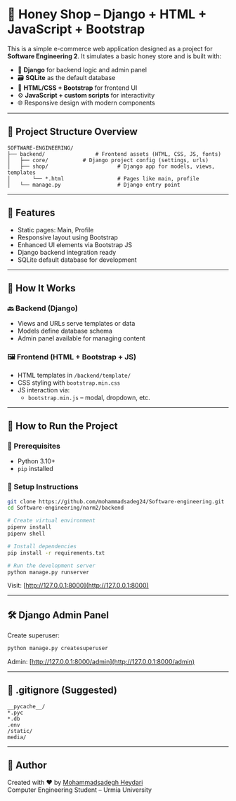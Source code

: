 
# 🍯 Honey Shop – Django + HTML + JavaScript + Bootstrap

This is a simple e-commerce web application designed as a project for **Software Engineering 2**. It simulates a basic honey store and is built with:

- 🐍 **Django** for backend logic and admin panel
- 🗃️ **SQLite** as the default database
- 🎨 **HTML/CSS + Bootstrap** for frontend UI
- ⚙️ **JavaScript + custom scripts** for interactivity
- 🌐 Responsive design with modern components

---

## 📁 Project Structure Overview

```
SOFTWARE-ENGINEERING/
├── backend/                # Frontend assets (HTML, CSS, JS, fonts)
│   ├── core/           # Django project config (settings, urls)
│   ├── shop/                      # Django app for models, views, templates
│       └── *.html                 # Pages like main, profile
│   └── manage.py                  # Django entry point

```

---

## 🚀 Features

- Static pages: Main, Profile
- Responsive layout using Bootstrap
- Enhanced UI elements via  Bootstrap JS
- Django backend integration ready
- SQLite default database for development

---

## 🧠 How It Works

### 🔙 Backend (Django)
- Views and URLs serve templates or data
- Models define database schema
- Admin panel available for managing content

### 🖼️ Frontend (HTML + Bootstrap + JS)
- HTML templates in `/backend/template/`
- CSS styling with `bootstrap.min.css`
- JS interaction via:
  - `bootstrap.min.js` – modal, dropdown, etc.


---

## 🔧 How to Run the Project

### 🔹 Prerequisites
- Python 3.10+
- `pip` installed

### 🔹 Setup Instructions

```bash
git clone https://github.com/mohammadsadeg24/Software-engineering.git
cd Software-engineering/narm2/backend

# Create virtual environment
pipenv install 
pipenv shell

# Install dependencies
pip install -r requirements.txt

# Run the development server
python manage.py runserver
```

Visit: [http://127.0.0.1:8000](http://127.0.0.1:8000)

---

## 🛠 Django Admin Panel

Create superuser:

```bash
python manage.py createsuperuser
```

Admin: [http://127.0.0.1:8000/admin](http://127.0.0.1:8000/admin)

---

## 📄 .gitignore (Suggested)

```
__pycache__/
*.pyc
*.db
.env
/static/
media/
```

---

## 🙌 Author

Created with ❤️ by [Mohammadsadegh Heydari](https://github.com/mohammadsadeg24)  
Computer Engineering Student – Urmia University
